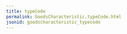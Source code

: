 ```yaml
---
title: typeCode
permalink: GoodsCharacteristic.typeCode.html
jsonid: goodscharacteristic_typecode
---
```


